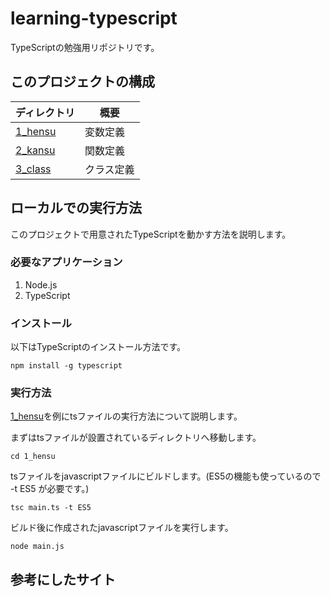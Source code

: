 # learning-typescript
TypeScriptの勉強用リポジトリです。

## このプロジェクトの構成  
| ディレクトリ               | 概要    |
| -------------------- | ----- |
| [1_hensu](./1_hensu) | 変数定義 |
| [2_kansu](./2_kansu) | 関数定義 |
| [3_class](./3_class) | クラス定義 |

## ローカルでの実行方法
このプロジェクトで用意されたTypeScriptを動かす方法を説明します。

### 必要なアプリケーション
1. Node.js  
2. TypeScript  

### インストール
以下はTypeScriptのインストール方法です。
```
npm install -g typescript
```

### 実行方法
[1_hensu](./1_hensu)を例にtsファイルの実行方法について説明します。  

まずはtsファイルが設置されているディレクトリへ移動します。  
```
cd 1_hensu
```
tsファイルをjavascriptファイルにビルドします。(ES5の機能も使っているので -t ES5 が必要です。)  
```
tsc main.ts -t ES5
```

ビルド後に作成されたjavascriptファイルを実行します。  
```
node main.js 
```

## 参考にしたサイト
